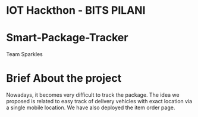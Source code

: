 # IOT Hackthon - BITS PILANI
# Smart-Package-Tracker
Team Sparkles

# Brief About the project

Nowadays, it becomes very difficult to track the package.
The idea we proposed is related to easy track of delivery vehicles with exact location via a single mobile location.
We have also deployed the item order page.

